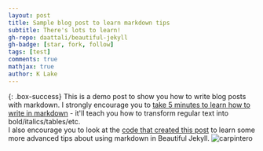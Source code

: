 ```yaml
---
layout: post
title: Sample blog post to learn markdown tips
subtitle: There's lots to learn!
gh-repo: daattali/beautiful-jekyll
gh-badge: [star, fork, follow]
tags: [test]
comments: true
mathjax: true
author: K Lake
---
```


{: .box-success}
This is a demo post to show you how to write blog posts with markdown.  I strongly encourage you to [take 5 minutes to learn how to write in markdown](https://markdowntutorial.com/) - it'll teach you how to transform regular text into bold/italics/tables/etc.<br/>I also encourage you to look at the [code that created this post](https://raw.githubusercontent.com/daattali/beautiful-jekyll/master/_posts/2020-02-28-sample-markdown.md) to learn some more advanced tips about using markdown in Beautiful Jekyll.
![carpintero]([https://photos.app.goo.gl/gdfE57Yo8fAaQoTf7](https://lh3.googleusercontent.com/pw/AP1GczNzlCF4Y6v857FKOTRSsIdmAeY8yI0uLpcK1zsDtietvUzZZy7lSARf0es-zsjOGctrb9XBdb82Buz4czd1fSdv5iD1TNHDFRIAIbJZqustTJIwMQBNtR_v8g_m-i6UahGESC_EhnM62AMQpRePc2MZfQ=w1354-h1805-s-no))
